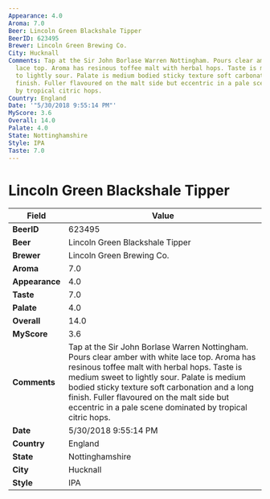 ```yaml
---
Appearance: 4.0
Aroma: 7.0
Beer: Lincoln Green Blackshale Tipper
BeerID: 623495
Brewer: Lincoln Green Brewing Co.
City: Hucknall
Comments: Tap at the Sir John Borlase Warren Nottingham. Pours clear amber with white
  lace top. Aroma has resinous toffee malt with herbal hops. Taste is medium sweet
  to lightly sour. Palate is medium bodied sticky texture soft carbonation and a long
  finish. Fuller flavoured on the malt side but eccentric in a pale scene dominated
  by tropical citric hops.
Country: England
Date: '"5/30/2018 9:55:14 PM"'
MyScore: 3.6
Overall: 14.0
Palate: 4.0
State: Nottinghamshire
Style: IPA
Taste: 7.0
---
```


# Lincoln Green Blackshale Tipper

| Field         | Value |
|---------------|-------|
| **BeerID** | 623495 |
| **Beer** | Lincoln Green Blackshale Tipper |
| **Brewer** | Lincoln Green Brewing Co. |
| **Aroma** | 7.0 |
| **Appearance** | 4.0 |
| **Taste** | 7.0 |
| **Palate** | 4.0 |
| **Overall** | 14.0 |
| **MyScore** | 3.6 |
| **Comments** | Tap at the Sir John Borlase Warren Nottingham. Pours clear amber with white lace top. Aroma has resinous toffee malt with herbal hops. Taste is medium sweet to lightly sour. Palate is medium bodied sticky texture soft carbonation and a long finish. Fuller flavoured on the malt side but eccentric in a pale scene dominated by tropical citric hops. |
| **Date** | 5/30/2018 9:55:14 PM |
| **Country** | England |
| **State** | Nottinghamshire |
| **City** | Hucknall |
| **Style** | IPA |
